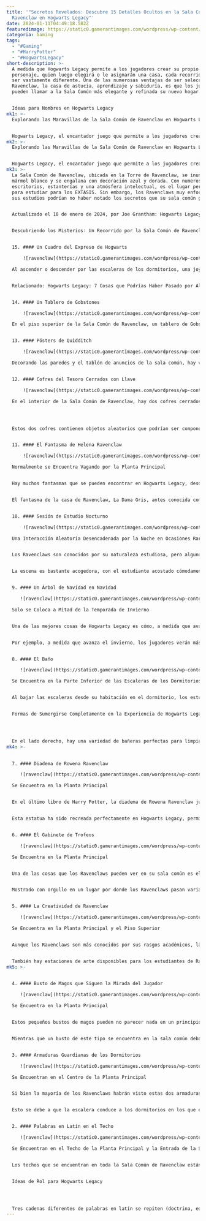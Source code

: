 ```yaml
---
title: '"Secretos Revelados: Descubre 15 Detalles Ocultos en la Sala Común de
  Ravenclaw en Hogwarts Legacy"'
date: 2024-01-11T04:49:18.582Z
featuredimage: https://static0.gamerantimages.com/wordpress/wp-content/uploads/2023/02/hogwarts-legacy-things-you-might-have-missed-in-ravenclaw-s-common-room.jpg?q=50&fit=contain&w=1140&h=&dpr=1.5
categoria: Gaming
tags:
  - "#Gaming"
  - "#HarryPotter"
  - "#HogwartsLegacy"
short-description: >-
  A medida que Hogwarts Legacy permite a los jugadores crear su propio
  personaje, quien luego elegirá o le asignarán una casa, cada recorrido puede
  ser vastamente diferente. Una de las numerosas ventajas de ser seleccionado en
  Ravenclaw, la casa de astucia, aprendizaje y sabiduría, es que los jugadores
  pueden llamar a la Sala Común más elegante y refinada su nuevo hogar.


  Ideas para Nombres en Hogwarts Legacy
mk1: >-
  Explorando las Maravillas de la Sala Común de Ravenclaw en Hogwarts Legacy


  Hogwarts Legacy, el encantador juego que permite a los jugadores crear su propio viaje mágico, da vida al cautivador mundo de la hechicería. En este reino místico, los jugadores crean sus personajes, un proceso que implica la de
mk2: >-
  Explorando las Maravillas de la Sala Común de Ravenclaw en Hogwarts Legacy


  Hogwarts Legacy, el encantador juego que permite a los jugadores crear su propio viaje mágico, da vida al cautivador mundo de la hechicería. En este reino místico, los jugadores crean sus personajes, un proceso que implica la decisión crucial de elegir o ser asignado a una de las icónicas casas. Entre las diversas casas en Hogwarts, la Casa Ravenclaw destaca por su énfasis en la agudeza, el aprendizaje y la sabiduría. Una vez seleccionados para Ravenclaw, los jugadores tienen el privilegio de llamar a la sala común más elegante y refinada su nuevo hogar.
mk3: >-
  La Sala Común de Ravenclaw, ubicada en la Torre de Ravenclaw, se inunda de
  mármol blanco y se engalana con decoración azul y dorada. Con numerosos
  escritorios, estanterías y una atmósfera intelectual, es el lugar perfecto
  para estudiar para los EXTASIS. Sin embargo, los Ravenclaws muy enfocados en
  sus estudios podrían no haber notado los secretos que su sala común guarda.


  Actualizado el 10 de enero de 2024, por Joe Grantham: Hogwarts Legacy es un juego de mundo abierto masivo con cientos de secretos y pequeños detalles plantados con amor por los desarrolladores. Incluso la Sala Común de Ravenclaw, que es una fracción diminuta de la ilustre escuela de magia, no puede revelar todos sus secretos de una vez. Esto es especialmente cierto para las decoraciones estacionales y las interacciones aleatorias, que pueden ocurrir solo una o dos veces en todo el juego. Con el lanzamiento del juego en la Nintendo Switch y mucha gente recibiendo el juego en Navidad, una nueva oleada de aspirantes a magos y brujas se está instalando en su nuevo hogar en la Torre de Ravenclaw, y podrían descubrir algunos secretos interesantes durante su estancia.


  Descubriendo los Misterios: Un Recorrido por la Sala Común de Ravenclaw


  15. #### Un Cuadro del Expreso de Hogwarts

      ![ravenclaw](https://static0.gamerantimages.com/wordpress/wp-content/uploads/2024/01/hogwarts-legacy-painting-of-the-hogwarts-express.jpg?q=50&fit=crop&w=1500&dpr=1.5 "ravenclaw")

  Al ascender o descender por las escaleras de los dormitorios, una joya oculta espera: un impresionante cuadro del Expreso de Hogwarts cruzando un hermoso puente en el campo. El trabajo meticuloso de los desarrolladores es evidente, y este cuadro podría pasar desapercibido para aquellos que no levantan la vista en su camino al baño.


  Relacionado: Hogwarts Legacy: 7 Cosas que Podrías Haber Pasado por Alto en la Sala Común de Hufflepuff


  14. #### Un Tablero de Gobstones

      ![ravenclaw](https://static0.gamerantimages.com/wordpress/wp-content/uploads/2024/01/hogwarts-legacy-ravenclaw-common-room-gobstones-board.jpg?q=50&fit=crop&w=1500&dpr=1.5 "ravenclaw")

  En el piso superior de la Sala Común de Ravenclaw, un tablero de Gobstones invita a los jugadores a descubrir el juego mágico mencionado en los libros de Harry Potter. Junto a él, un tablero de ajedrez proporciona a los Ravenclaws opciones para el ocio una vez que hayan terminado sus estudios.


  13. #### Pósters de Quidditch

      ![ravenclaw](https://static0.gamerantimages.com/wordpress/wp-content/uploads/2024/01/hogwarts-legacy-ravenclaw-common-room-quidditch-posters.jpg?q=50&fit=crop&w=1500&dpr=1.5 "ravenclaw")

  Decorando las paredes y el tablón de anuncios de la sala común, hay vistosos pósters de Quidditch con equipos de la Liga de Quidditch Británica e Irlandesa. Desde los Chudley Cannons hasta los Appleby Arrows, estos pósters celebran a los equipos favoritos de los estudiantes de Ravenclaw.


  12. #### Cofres del Tesoro Cerrados con Llave

      ![ravenclaw](https://static0.gamerantimages.com/wordpress/wp-content/uploads/2024/01/hogwarts-legacy-chest.jpg?q=50&fit=crop&w=1500&dpr=1.5 "ravenclaw")

  En el interior de la Sala Común de Ravenclaw, hay dos cofres cerrados con llave que los jugadores deben abrir con el hechizo Alohomora. Sin embargo, dado que Alohomora se desbloquea más tarde en el juego y los jugadores no tienen muchas razones para regresar a la sala común, podrían olvidarse de ellos.




  Estos dos cofres contienen objetos aleatorios que podrían ser componentes de los mejores atuendos en Hogwarts Legacy si los jugadores tienen suerte. Un cofre se encuentra en la parte inferior de las escaleras del dormitorio junto al baño, y el otro está ubicado en el piso superior cerca del tablero de ajedrez.


  11. #### El Fantasma de Helena Ravenclaw

      ![ravenclaw](https://static0.gamerantimages.com/wordpress/wp-content/uploads/2023/05/hogwarts-legacy-the-grey-lady-ghost.jpg?q=50&fit=crop&w=1500&dpr=1.5 "ravenclaw")

  Normalmente se Encuentra Vagando por la Planta Principal


  Hay muchos fantasmas que se pueden encontrar en Hogwarts Legacy, desde los espíritus sin nombre que juegan a atrapar con sus cabezas en el cementerio de Hogsmeade hasta los que bailan en la Sala de la Fiesta de la Muerte, así como los personajes espectrales que participan en la historia principal o en misiones secundarias.


  El fantasma de la casa de Ravenclaw, La Dama Gris, antes conocida como Helena Ravenclaw, no tiene líneas de voz propias, pero se la puede encontrar deslizándose serenamente por la Sala Común de Ravenclaw. Los fanáticos de los libros y películas de Harry Potter sabrán que Helena Ravenclaw es la hija de Rowena Ravenclaw y tiene una de las historias más interesantes y trágicas de todos los fantasmas. También ayuda al encantador joven Tom Riddle, y posteriormente, a Harry mismo, a encontrar la diadema perdida de su madre.


  10. #### Sesión de Estudio Nocturno

      ![ravenclaw](https://static0.gamerantimages.com/wordpress/wp-content/uploads/2023/05/hogwarts-legacy-late-night-studying-in-the-ravenclaw-common-room.jpg?q=50&fit=crop&w=1500&dpr=1.5 "ravenclaw")

  Una Interacción Aleatoria Desencadenada por la Noche en Ocasiones Raras


  Los Ravenclaws son conocidos por su naturaleza estudiosa, pero algunos miembros de la casa parecen más dedicados a sus estudios que otros. Hay una interacción aleatoria que solo se activa por la noche, donde los jugadores se toparán con un estudiante estudiando tarde en la noche en el suelo de la Sala Común de Ravenclaw.


  La escena es bastante acogedora, con el estudiante acostado cómodamente con sus libros, una luz y sus necesidades mágicas esparcidas a su alrededor. No está claro si están aprovechando estudios extracurriculares o poniéndose al día con tareas atrasadas, pero es difícil discutir que interacciones raras como esta hacen que el juego se sienta más vivo.


  9. #### Un Árbol de Navidad en Navidad

     ![ravenclaw](https://static0.gamerantimages.com/wordpress/wp-content/uploads/2023/05/hogwarts-legacy-ravenclaw-common-room-christmas-tree.jpg?q=50&fit=crop&w=1500&dpr=1.5 "ravenclaw")

  Solo se Coloca a Mitad de la Temporada de Invierno


  Una de las mejores cosas de Hogwarts Legacy es cómo, a medida que avanza el año escolar y los jugadores avanzan en la historia, las estaciones cambian. El placer de ver las Tierras Altas de Escocia adornadas con tonos otoñales o cubiertas de nieve solo se iguala con los cambios dentro de Hogwarts.


  Por ejemplo, a medida que avanza el invierno, los jugadores verán más y más decoraciones navideñas por todo el castillo, y aquellos que regresen a la Sala Común de Ravenclaw en este tiempo festivo verán su propio árbol de Navidad.


  8. #### El Baño

     ![ravenclaw](https://static0.gamerantimages.com/wordpress/wp-content/uploads/2023/02/hogwarts-legacy-ravenclaw-bathroom.jpg?q=50&fit=crop&w=1500&dpr=1.5 "ravenclaw")

  Se Encuentra en la Parte Inferior de las Escaleras de los Dormitorios


  Al bajar las escaleras desde su habitación en el dormitorio, los estudiantes de Ravenclaw encontrarán su baño, que tiene todo lo que podrían necesitar para mantenerse limpios durante su tiempo en Hogwarts.


  Formas de Sumergirse Completamente en la Experiencia de Hogwarts Legacy




  En el lado derecho, hay una variedad de bañeras perfectas para limpiarse después de una aventura en el Bosque Prohibido, y afortunadamente, cada cubículo tiene una cortina para mayor privacidad. En el centro, hay lavabos con los que los jugadores pueden interactuar para hacer correr el agua. Los inodoros dentro de los cubículos en el lado izquierdo también se pueden tirar, permitiendo un nivel adicional de inmersión
mk4: >-
  

  7. #### Diadema de Rowena Ravenclaw

     ![ravenclaw](https://static0.gamerantimages.com/wordpress/wp-content/uploads/2023/02/hogwarts-legacy-statue-of-rowena-ravenclaw.jpg?q=50&fit=crop&w=1500&dpr=1.5 "ravenclaw")

  Se Encuentra en la Planta Principal


  En el último libro de Harry Potter, la diadema de Rowena Ravenclaw juega un papel integral en la trama, y Harry realmente va a la Sala Común de Ravenclaw para mirar la estatua de esta fundadora de Hogwarts en particular.


  Esta estatua ha sido recreada perfectamente en Hogwarts Legacy, permitiendo a los jugadores ver exactamente lo que Harry verá más de un siglo después. La representación de la diadema se encuentra orgullosamente en la cabeza de Rowena Ravenclaw en un elegante mármol blanco, mirando hacia toda la sala común.


  6. #### El Gabinete de Trofeos

     ![ravenclaw](https://static0.gamerantimages.com/wordpress/wp-content/uploads/2023/02/hogwarts-legacy-ravenclaw-s-trophy-cabinet.jpg?q=50&fit=crop&w=1500&dpr=1.5 "ravenclaw")

  Se Encuentra en la Planta Principal


  Una de las cosas que los Ravenclaws pueden ver en su sala común es el gabinete de trofeos de la casa. Aunque no se pueden distinguir los detalles en las placas y trofeos, es fácil imaginar que Ravenclaw ha acumulado una amplia variedad de trofeos de Quidditch y Copas de la Casa, entre otros premios.


  Mostrado con orgullo en un lugar por donde los Ravenclaws pasan varias veces al día, es probable que este gabinete de trofeos sirva como fuente de inspiración, motivando a los miembros de la casa.


  5. #### La Creatividad de Ravenclaw

     ![ravenclaw](https://static0.gamerantimages.com/wordpress/wp-content/uploads/2023/02/hogwarts-legacy-musical-instruments-in-ravenclaw-common-room.jpg?q=50&fit=crop&w=1500&dpr=1.5 "ravenclaw")

  Se Encuentra en la Planta Principal y el Piso Superior


  Aunque los Ravenclaws son más conocidos por sus rasgos académicos, la casa también es célebre por fomentar a individuos creativos. Esta creatividad se exhibe de diversas formas en la Sala Común de Ravenclaw, con instrumentos musicales como un arpa y un laúd, y un piano en el piso superior. Curiosamente, este piano toca algunas piezas clásicas muy conocidas para que los estudiantes se relajen.


  También hay estaciones de arte disponibles para los estudiantes de Ravenclaw que deseen dibujar, pintar o crear de maneras más mágicas. La inclusión de estos elementos recreativos ayuda a que la sala común se sienta aún más viva y habitada.
mk5: >-
  

  4. #### Busto de Magos que Siguen la Mirada del Jugador

     ![ravenclaw](https://static0.gamerantimages.com/wordpress/wp-content/uploads/2023/02/hogwarts-legacy-bust-that-follows-you.jpg?q=50&fit=crop&w=1500&dpr=1.5 "ravenclaw")

  Se Encuentra en la Planta Principal


  Estos pequeños bustos de magos pueden no parecer nada en un principio, pero los jugadores pronto notarán que giran y siguen al jugador mientras se mueven. Quiénes son los magos es desconocido, pero las estatuas ciertamente hacen que los Ravenclaws piensen dos veces antes de meterse en problemas.


  Mientras que un busto de este tipo se encuentra en la sala común debajo de un gran tapiz del águila asociado con la casa, muchos otros bustos similares se encuentran en todo el juego, incluidos dos en la Torre de la Facultad del Profesor Black y Nearly Headless Nick. Una de las interacciones más divertidas en Hogwarts Legacy en realidad involucra a estos dos bustos, así que cuando los jugadores los encuentren, es posible que deseen seguir regresando.


  3. #### Armaduras Guardianas de los Dormitorios

     ![ravenclaw](https://static0.gamerantimages.com/wordpress/wp-content/uploads/2023/02/hogwarts-legacy-suits-of-armor-guarding-dorms.jpg?q=50&fit=crop&w=1500&dpr=1.5 "ravenclaw")

  Se Encuentran en el Centro de la Planta Principal


  Si bien la mayoría de los Ravenclaws habrán visto estas dos armaduras guardianes de una escalera, no todos sabrán la razón de su presencia. Cuando no hay nadie alrededor, sus armas estarán levantadas; sin embargo, cuando el jugador se acerca demasiado, las armaduras bajan sus armas, formando una barrera.


  Esto se debe a que la escalera conduce a los dormitorios en los que el jugador no reside. En otras palabras, para aquellos que juegan como un mago, la entrada a los dormitorios de las brujas estará bloqueada y viceversa. En los libros, Harry y Ron son detenidos por un encantamiento similar cuando intentan llegar al cuarto de Hermione en la Torre de Gryffindor.


  2. #### Palabras en Latín en el Techo

     ![ravenclaw](https://static0.gamerantimages.com/wordpress/wp-content/uploads/2023/02/hogwarts-legacy-ravenclaw-common-room-ceiling.jpg?q=50&fit=crop&w=1500&dpr=1.5 "ravenclaw")

  Se Encuentran en el Techo de la Planta Principal y la Entrada de la Sala Común


  Los techos que se encuentran en toda la Sala Común de Ravenclaw están bellamente decorados con intrincadas representaciones de la astrología en dorado. Lo que los jugadores con un ojo más agudo notarán es que también se pueden encontrar palabras en latín de naturaleza académica en el techo.


  Ideas de Rol para Hogwarts Legacy




  Tres cadenas diferentes de palabras en latín se repiten (doctrina, educationem, ratio y cognitionis). Muchas de estas palabras son valores que los estudiantes de Ravenclaw suelen tener o deberían esforzarse por alcanzar, y encajan perfectamente con la elegancia general de la sala común.
---
```

